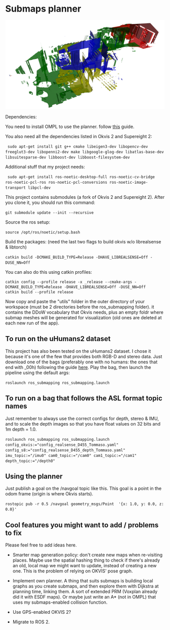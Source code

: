 # Submaps planner

![This is an image](/imgs/cool_pic.png)

Dependencies:

You need to install OMPL to use the planner. follow [this](https://ompl.kavrakilab.org/installation.html) guide.

You also need all the dependencies listed in Okvis 2 and Supereight 2:

`` sudo apt-get install git g++ cmake libeigen3-dev libopencv-dev freeglut3-dev libopenni2-dev make libgoogle-glog-dev libatlas-base-dev libsuitesparse-dev libboost-dev libboost-filesystem-dev``

Additional stuff that my project needs:

`` sudo apt-get install ros-noetic-desktop-full ros-noetic-cv-bridge ros-noetic-pcl-ros ros-noetic-pcl-conversions ros-noetic-image-transport libpcl-dev``

This project contains submodules (a fork of Okvis 2 and Supereight 2). After you clone it, you should run this command:

`` git submodule update --init --recursive ``

Source the ros setup:

`` source /opt/ros/noetic/setup.bash ``

Build the packages: (need the last two flags to build okvis w/o librealsense & libtorch)

`` catkin build -DCMAKE_BUILD_TYPE=Release -DHAVE_LIBREALSENSE=Off -DUSE_NN=Off ``

You can also do this using catkin profiles:

```
catkin config --profile release -x _release --cmake-args -DCMAKE_BUILD_TYPE=Release -DHAVE_LIBREALSENSE=Off -DUSE_NN=Off
catkin build --profile release
```

Now copy and paste the "utils" folder in the outer directory of your workspace (must be 2 directories before the ros_submapping folder). it contains the DDoW vocabulary that Okvis needs, plus an empty foldr where submap meshes will be generated for visualization (old ones are deleted at each new run of the app).

## To run on the uHumans2 dataset

This project has also been tested on the uHumans2 dataset. I chose it because it's one of the few that provides both RGB-D and stereo data. Just download one of the bags (preferably one with no humans: the ones that end with _00h) following the guide [here](http://web.mit.edu/sparklab/datasets/uHumans2/). Play the bag, then launch the pipeline using the default args:

`` roslaunch ros_submapping ros_submapping.launch ``

## To run on a bag that follows the ASL format topic names

Just remember to always use the correct configs for depth, stereo & IMU, and to scale the depth images so that you have float values on 32 bits and 1m depth = 1.0.

`` roslaunch ros_submapping ros_submapping.launch config_okvis:="config_realsense_D455_Tommaso.yaml" config_s8:="config_realsense_D455_depth_Tommaso.yaml" imu_topic:="/imu0" cam0_topic:="/cam0" cam1_topic:="/cam1" depth_topic:="/depth0" ``

## Using the planner

Just publish a goal on the /navgoal topic like this.
This goal is a point in the odom frame (origin is where Okvis starts).

`` rostopic pub -r 0.5 /navgoal geometry_msgs/Point  '{x: 1.0, y: 0.0, z: 0.0}' ``

## Cool features you might want to add / problems to fix

Please feel free to add ideas here.

- Smarter map generation policy: don't create new maps when re-visiting places. Maybe use the spatial hashing thing to check if there's already an old, local map we might want to update, instead of creating a new one. This is the problem of relying on OKVIS' pose graph.

- Implement own planner. A thing that suits submaps is building local graphs as you create submaps, and then explore them with Dijkstra at planning time, linking them. A sort of extended PRM (Voxplan already did it with ESDF maps). Or maybe just write an A* (not in OMPL) that uses my submaps-enabled collision function.

- Use GPS-enabled OKVIS 2?

- Migrate to ROS 2.







